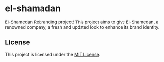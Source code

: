 # el-shamadan

El-Shamedan Rebranding project! This project aims to give El-Shamedan, a renowned company, a fresh and updated look to enhance its brand identity.

## License

This project is licensed under the [MIT License](LICENSE).
